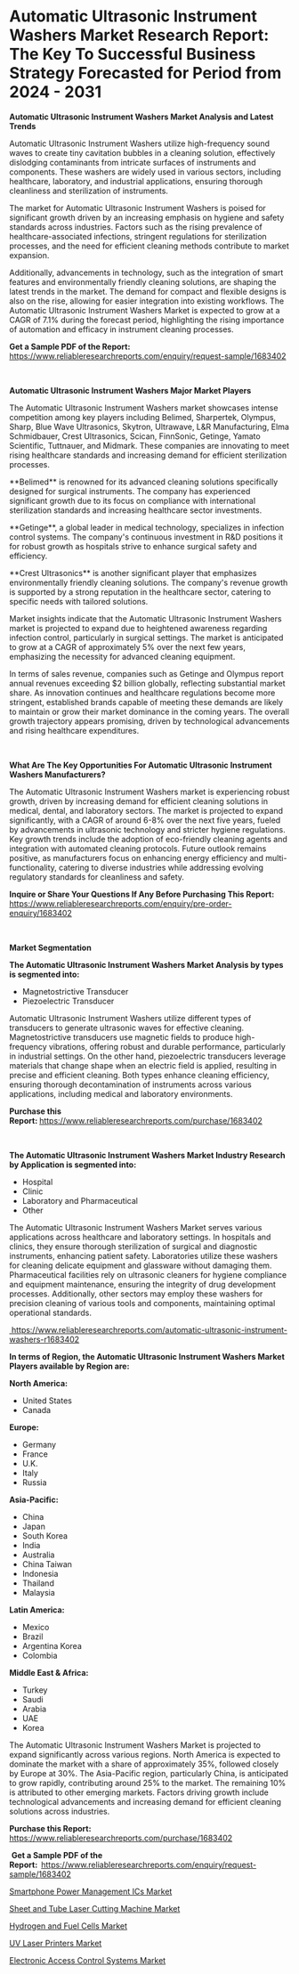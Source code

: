 <p><h1>Automatic Ultrasonic Instrument Washers Market Research Report: The Key To Successful Business Strategy Forecasted for Period from 2024 - 2031</h1></p><p><strong>Automatic Ultrasonic Instrument Washers Market Analysis and Latest Trends</strong></p>
<p><p>Automatic Ultrasonic Instrument Washers utilize high-frequency sound waves to create tiny cavitation bubbles in a cleaning solution, effectively dislodging contaminants from intricate surfaces of instruments and components. These washers are widely used in various sectors, including healthcare, laboratory, and industrial applications, ensuring thorough cleanliness and sterilization of instruments.</p><p>The market for Automatic Ultrasonic Instrument Washers is poised for significant growth driven by an increasing emphasis on hygiene and safety standards across industries. Factors such as the rising prevalence of healthcare-associated infections, stringent regulations for sterilization processes, and the need for efficient cleaning methods contribute to market expansion. </p><p>Additionally, advancements in technology, such as the integration of smart features and environmentally friendly cleaning solutions, are shaping the latest trends in the market. The demand for compact and flexible designs is also on the rise, allowing for easier integration into existing workflows. The Automatic Ultrasonic Instrument Washers Market is expected to grow at a CAGR of 7.1% during the forecast period, highlighting the rising importance of automation and efficacy in instrument cleaning processes.</p></p>
<p><strong>Get a Sample PDF of the Report:&nbsp;</strong> <a href="https://www.reliableresearchreports.com/enquiry/request-sample/1683402?utm_campaign=5&utm_medium=2&utm_source=Github&utm_content=ia&utm_term=19102024&utm_id=automatic-ultrasonic-instrument-washers">https://www.reliableresearchreports.com/enquiry/request-sample/1683402</a></p>
<p>&nbsp;</p>
<p><strong>Automatic Ultrasonic Instrument Washers Major Market Players</strong></p>
<p><p>The Automatic Ultrasonic Instrument Washers market showcases intense competition among key players including Belimed, Sharpertek, Olympus, Sharp, Blue Wave Ultrasonics, Skytron, Ultrawave, L&R Manufacturing, Elma Schmidbauer, Crest Ultrasonics, Scican, FinnSonic, Getinge, Yamato Scientific, Tuttnauer, and Midmark. These companies are innovating to meet rising healthcare standards and increasing demand for efficient sterilization processes.</p><p>**Belimed** is renowned for its advanced cleaning solutions specifically designed for surgical instruments. The company has experienced significant growth due to its focus on compliance with international sterilization standards and increasing healthcare sector investments. </p><p>**Getinge**, a global leader in medical technology, specializes in infection control systems. The company's continuous investment in R&D positions it for robust growth as hospitals strive to enhance surgical safety and efficiency. </p><p>**Crest Ultrasonics** is another significant player that emphasizes environmentally friendly cleaning solutions. The company's revenue growth is supported by a strong reputation in the healthcare sector, catering to specific needs with tailored solutions.</p><p>Market insights indicate that the Automatic Ultrasonic Instrument Washers market is projected to expand due to heightened awareness regarding infection control, particularly in surgical settings. The market is anticipated to grow at a CAGR of approximately 5% over the next few years, emphasizing the necessity for advanced cleaning equipment.</p><p>In terms of sales revenue, companies such as Getinge and Olympus report annual revenues exceeding $2 billion globally, reflecting substantial market share. As innovation continues and healthcare regulations become more stringent, established brands capable of meeting these demands are likely to maintain or grow their market dominance in the coming years. The overall growth trajectory appears promising, driven by technological advancements and rising healthcare expenditures.</p></p>
<p>&nbsp;</p>
<p><strong>What Are The Key Opportunities For Automatic Ultrasonic Instrument Washers Manufacturers?</strong></p>
<p><p>The Automatic Ultrasonic Instrument Washers market is experiencing robust growth, driven by increasing demand for efficient cleaning solutions in medical, dental, and laboratory sectors. The market is projected to expand significantly, with a CAGR of around 6-8% over the next five years, fueled by advancements in ultrasonic technology and stricter hygiene regulations. Key growth trends include the adoption of eco-friendly cleaning agents and integration with automated cleaning protocols. Future outlook remains positive, as manufacturers focus on enhancing energy efficiency and multi-functionality, catering to diverse industries while addressing evolving regulatory standards for cleanliness and safety.</p></p>
<p><strong>Inquire or Share Your Questions If Any Before Purchasing This Report:</strong> <a href="https://www.reliableresearchreports.com/enquiry/pre-order-enquiry/1683402?utm_campaign=5&utm_medium=2&utm_source=Github&utm_content=ia&utm_term=19102024&utm_id=automatic-ultrasonic-instrument-washers">https://www.reliableresearchreports.com/enquiry/pre-order-enquiry/1683402</a></p>
<p>&nbsp;</p>
<p><strong>Market Segmentation</strong></p>
<p><strong>The Automatic Ultrasonic Instrument Washers Market Analysis by types is segmented into:</strong></p>
<p><ul><li>Magnetostrictive Transducer</li><li>Piezoelectric Transducer</li></ul></p>
<p><p>Automatic Ultrasonic Instrument Washers utilize different types of transducers to generate ultrasonic waves for effective cleaning. Magnetostrictive transducers use magnetic fields to produce high-frequency vibrations, offering robust and durable performance, particularly in industrial settings. On the other hand, piezoelectric transducers leverage materials that change shape when an electric field is applied, resulting in precise and efficient cleaning. Both types enhance cleaning efficiency, ensuring thorough decontamination of instruments across various applications, including medical and laboratory environments.</p></p>
<p><strong>Purchase this Report:&nbsp;</strong><a href="https://www.reliableresearchreports.com/purchase/1683402?utm_campaign=5&utm_medium=2&utm_source=Github&utm_content=ia&utm_term=19102024&utm_id=automatic-ultrasonic-instrument-washers">https://www.reliableresearchreports.com/purchase/1683402</a></p>
<p>&nbsp;</p>
<p><strong>The Automatic Ultrasonic Instrument Washers Market Industry Research by Application is segmented into:</strong></p>
<p><ul><li>Hospital</li><li>Clinic</li><li>Laboratory and Pharmaceutical</li><li>Other</li></ul></p>
<p><p>The Automatic Ultrasonic Instrument Washers Market serves various applications across healthcare and laboratory settings. In hospitals and clinics, they ensure thorough sterilization of surgical and diagnostic instruments, enhancing patient safety. Laboratories utilize these washers for cleaning delicate equipment and glassware without damaging them. Pharmaceutical facilities rely on ultrasonic cleaners for hygiene compliance and equipment maintenance, ensuring the integrity of drug development processes. Additionally, other sectors may employ these washers for precision cleaning of various tools and components, maintaining optimal operational standards.</p></p>
<p><a href="https://www.reliableresearchreports.com/automatic-ultrasonic-instrument-washers-r1683402?utm_campaign=5&utm_medium=2&utm_source=Github&utm_content=ia&utm_term=19102024&utm_id=automatic-ultrasonic-instrument-washers">&nbsp;https://www.reliableresearchreports.com/automatic-ultrasonic-instrument-washers-r1683402</a></p>
<p><strong>In terms of Region, the Automatic Ultrasonic Instrument Washers Market Players available by Region are:</strong></p>
<p>
    <p> <strong> North America: </strong>
        <ul>
            <li>United States</li>
            <li>Canada</li>
        </ul>
        </p> 
    <p> <strong> Europe: </strong>
        <ul>
            <li>Germany</li>
            <li>France</li>
            <li>U.K.</li>
            <li>Italy</li>
            <li>Russia</li>
        </ul>
        </p> 
    <p> <strong> Asia-Pacific: </strong>
        <ul>
            <li>China</li>
            <li>Japan</li>
            <li>South Korea</li>
            <li>India</li>
            <li>Australia</li>
            <li>China Taiwan</li>
            <li>Indonesia</li>
            <li>Thailand</li>
            <li>Malaysia</li>
        </ul>
        </p> 
    <p> <strong> Latin America: </strong>
        <ul>
            <li>Mexico</li>
            <li>Brazil</li>
            <li>Argentina Korea</li>
            <li>Colombia</li>
        </ul>
        </p> 
    <p> <strong> Middle East & Africa: </strong>
        <ul>
            <li>Turkey</li>
            <li>Saudi</li>
            <li>Arabia</li>
            <li>UAE</li>
            <li>Korea</li>
        </ul>
    </p>
    </p>
<p><p>The Automatic Ultrasonic Instrument Washers Market is projected to expand significantly across various regions. North America is expected to dominate the market with a share of approximately 35%, followed closely by Europe at 30%. The Asia-Pacific region, particularly China, is anticipated to grow rapidly, contributing around 25% to the market. The remaining 10% is attributed to other emerging markets. Factors driving growth include technological advancements and increasing demand for efficient cleaning solutions across industries.</p></p>
<p><strong>Purchase this Report: </strong><a href="https://www.reliableresearchreports.com/purchase/1683402?utm_campaign=5&utm_medium=2&utm_source=Github&utm_content=ia&utm_term=19102024&utm_id=automatic-ultrasonic-instrument-washers">https://www.reliableresearchreports.com/purchase/1683402</a></p>
<p>&nbsp;<strong>Get a Sample PDF of the Report:&nbsp;&nbsp;</strong><a href="https://www.reliableresearchreports.com/enquiry/request-sample/1683402?utm_campaign=5&utm_medium=2&utm_source=Github&utm_content=ia&utm_term=19102024&utm_id=automatic-ultrasonic-instrument-washers">https://www.reliableresearchreports.com/enquiry/request-sample/1683402</a></p>
<p><strong></strong></p>
<p><p><a href="https://github.com/kathiestrine5ty/Market-Research-Report-List-1/blob/main/smartphone-power-management-ics-market.md?utm_campaign=5&utm_medium=2&utm_source=Github&utm_content=ia&utm_term=19102024&utm_id=automatic-ultrasonic-instrument-washers">Smartphone Power Management ICs Market</a></p><p><a href="https://issuu.com/reportprime-2/docs/sheet-and-tube-laser-cutting-machin_95da75ebb373af?utm_campaign=5&utm_medium=2&utm_source=Github&utm_content=ia&utm_term=19102024&utm_id=automatic-ultrasonic-instrument-washers">Sheet and Tube Laser Cutting Machine Market</a></p><p><a href="https://www.linkedin.com/pulse/hydrogen-fuel-cells-industry-forecast-market-shifts-strategic-8kyee?utm_campaign=5&utm_medium=2&utm_source=Github&utm_content=ia&utm_term=19102024&utm_id=automatic-ultrasonic-instrument-washers">Hydrogen and Fuel Cells Market</a></p><p><a href="https://issuu.com/reportprime-2/docs/uv-laser-printers-market-size-2030._62284a82b3a58a?utm_campaign=5&utm_medium=2&utm_source=Github&utm_content=ia&utm_term=19102024&utm_id=automatic-ultrasonic-instrument-washers">UV Laser Printers Market</a></p><p><a href="https://www.linkedin.com/pulse/electronic-access-control-systems-market-outlook-forecast-from-bjqyc?utm_campaign=5&utm_medium=2&utm_source=Github&utm_content=ia&utm_term=19102024&utm_id=automatic-ultrasonic-instrument-washers">Electronic Access Control Systems Market</a></p></p>